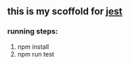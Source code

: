 ## this is my scoffold for [jest](https://github.com/facebook/jest)

### running steps:
1. npm install
2. npm run test
